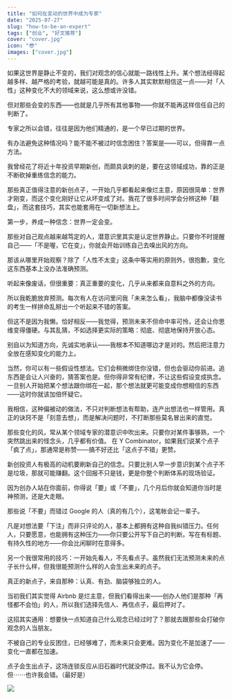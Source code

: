 ```yaml
---
title: "如何在变动的世界中成为专家"
date: "2025-07-27"
slug: "how-to-be-an-expert"
tags: ["创业", "好文推荐"]
cover: "cover.jpg"
icon: "😎"
images: ["cover.jpg"]
---
```

如果这世界是静止不变的，我们对观念的信心就能一路线性上升。某个想法经得起越多样、越严格的考验，就越可能是真的。许多人其实默默相信这一点——对「人性」这种变化不大的领域来说，这么想或许没错。



但对那些会变的东西——也就是几乎所有其他事物——你就不能再这样信任自己的判断了。



专家之所以会错，往往是因为他们精通的，是一个早已过期的世界。



有办法避免这种情况吗？能不能不被过时信念困住？答案是——可以，但得靠一点方法。



我曾经花了将近十年投资早期新创，而颇具讽刺的是，要在这领域成功，靠的正是不断砍掉重练信念的能力。



那些真正值得注意的新创点子，一开始几乎都看起来像烂主意，原因很简单：世界才刚变，而这个变化刚好让它从坏变成了对。我花了很多时间学会分辨这种「翻盘」，而这套技巧，其实也能套用在一切新想法上。



第一步，养成一种信念：世界一定会变。



那些对自己观点越来越笃定的人，潜意识里其实是认定世界静止。只要你不时提醒自己——「不是喔，它在变」，你就会开始训练自己去嗅出风的方向。



那该从哪里开始观察？除了「人性不太变」这条中等实用的原则外，很抱歉，变化这东西基本上没办法准确预测。



听起来像废话，但很重要：真正重要的变化，几乎从来都来自意料之外的方向。



所以我乾脆放弃预测。每次有人在访问里问我「未来怎么看」，我脑中都像没读书的考生一样拼命乱掰出一个听起来不错的答案。



但这不是因为我懒。恰好相反——我觉得，预测未来不但命中率可怜，还会让你思维变得僵硬。与其乱猜，不如选择更实际的策略：彻底、彻底地保持开放心态。



别自以为知道方向，先诚实地承认——我根本不知道哪边才是对的。然后把注意力全放在感知变化的能力上。



当然，你可以有一些假设性想法。它们会稍微绑住你没错，但也会驱动你前进。追东西是会让人兴奋的，猜答案也是。但你得非常有纪律，不让这些假设变成执念。
一旦别人开始把某个想法跟你绑在一起，那个想法就更可能变成你想相信的东西——这时你就该加倍怀疑它。



我相信，这种偏被动的做法，不只对判断想法有帮助，连产出想法也一样管用。真正的诀窍不是「刻意去想」，而是解决问题时，不打断那些莫名冒出来的直觉。



那些变化的风，常从某个领域专家的潜意识中吹出来。只要你对某件事够熟，一个突然跳出来的怪念头，几乎都有价值。
在 Y Combinator，如果我们说某个点子「疯了点」，那通常是称赞——搞不好还比「这点子不错」更赞。



新创投资人有极高的动机要刷新自己的信念。只要比别人早一步意识到某个点子不是垃圾，那就可能赚翻。这个回报不只是钱，更是你整个判断体系的现场验证。



因为创办人站在你面前，你得说「要」或「不要」，几个月后你就会知道你当时是神预测，还是大走眼。



那些说「不要」而错过 Google 的人（真的有几个），这笔帐会记一辈子。



凡是对想法要「下注」而非只评论的人，基本上都拥有这种自我纠错压力。任何人，只要愿意，也能拥有这种压力——你只要公开写下自己的判断。写在有标题、有持久性的地方——你会比闲聊时在意得多。



另一个我很常用的技巧：一开始先看人，不先看点子。虽然我们无法预测未来的点子长什么样，但我很能预测什么样的人会生出未来的点子。



真正的新点子，来自那种：认真、有劲、脑袋够独立的人。



当初我们其实觉得 Airbnb 是烂主意，但我们看得出来——创办人他们是那种「再怪都不会怕」的人，所以我们选择先信人、再信点子，最后押对了。



这招其实通用：想要快一点知道自己什么观念已经过时了？那就去跟那些会打破你观念的人当朋友。



不被自己的专业反困住，已经够难了，而未来只会更难。因为变化不是加速了——变化一直都在加速。



点子会生出点子，这场连锁反应从旧石器时代就没停过。我不认为它会停。
但⋯⋯也许我会错。（最好是）




![](https://prod-files-secure.s3.us-west-2.amazonaws.com/112d0858-5090-4d34-a606-b75eb8d65fd2/46476355-9cf3-4e99-9b7a-3531bc426380/1000202064.png?X-Amz-Algorithm=AWS4-HMAC-SHA256&X-Amz-Content-Sha256=UNSIGNED-PAYLOAD&X-Amz-Credential=ASIAZI2LB46662ZLHP36%2F20250827%2Fus-west-2%2Fs3%2Faws4_request&X-Amz-Date=20250827T221206Z&X-Amz-Expires=3600&X-Amz-Security-Token=IQoJb3JpZ2luX2VjED0aCXVzLXdlc3QtMiJHMEUCIE2P7dYntuvuXlsMSM73oG7wYCW%2BGPj%2BEzhFJEuWdm6rAiEA0sm9Az1DJqs4LY2a6HeHc3BWDKgvFdGCfbwIYJvkP1UqiAQIlv%2F%2F%2F%2F%2F%2F%2F%2F%2F%2FARAAGgw2Mzc0MjMxODM4MDUiDIFIV%2BZhKlAfMxTOjSrcAyklP%2B%2FTimPo0xuDFkqye4gXZikpNd1CpGHtMF7uN3CZZWu17vcLGjB3LntuD81QCR923mxvX3Go4EJutZbJKNZ4MkEGJoFjmPGlua%2BxMpt7LIU4NH%2F0RUXD78LwtPA01tnSCO%2F%2FLoh6fiMmvMXrciJe1ZMqJK48cF2A4mkKH8oPrRJCkn30otCQ2tG4%2FLYdY1DwO194ege%2B1NiWVXzra5fsxZadQpLMyvkMzEM78SzysMiNss5RZUXMsV0ioTYvBBjYFJjbc4x7JHBNcag8eQtsnAyJP4VOr%2FAl0qkE93cQ80glniA8nVRvkcArRPKUvDVZ%2FTsJD5FeZB49OvJHKvs7iva%2FSpMSzj6gYAycou%2B%2BXhUR6knoTtQyg2ZWn2LD2fWCevl4DMZnlwkLr0OU%2BQsz2culZ7rTZZEcEC81GcKzbvMDAGgA63L3orVYp%2FOTPsz9bWz7t0XEg3QjmHwheVPtU%2BLkCkKVyj6t0VPbRnWSChdrFvdbTXUQ7B0cdqo8Dr8hdQGB712n%2F3ivgn%2Fg%2F%2BKjBdjweljbw5lKMz0zgwPgFroM%2BjcwpbK6zgzTMv0sHttL93o4GV7DW7eSNXy85orUseX%2FG8jOLyDVOYauLxTqle%2FiCutxaB9Kwj1dMPzpvcUGOqUBuOUI%2B2yIUlRrDPOodx8J81Mq9JIMtbrss4xefpNFZr%2BzWjLqTTbdj0CN4UGAjAcWAEPzNmVJn4Hp9GItTHpS5CBmcS4%2FmjeMYsYB7VIxGbhvXFpHrk7YinGN5p6N%2BGx5jyxCGWh91qu1RcB4tBkAFikSV1arEhsNkIHPwZi4zl%2BCq62ITSi35g4RIV3Q5zbmT44lkK3xt6zF0%2FWG16lbxPy%2BjuSZ&X-Amz-Signature=9df2d41ebdb65ad47dea868a03e6b5e13e4375d96b6b3f669b076058f2781c31&X-Amz-SignedHeaders=host&x-amz-checksum-mode=ENABLED&x-id=GetObject)

